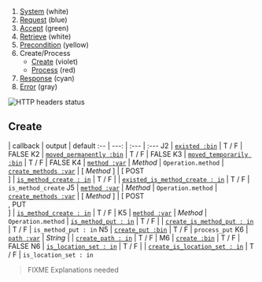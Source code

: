 1. [System](README_system.md) (white)
1. [Request](README_request.md) (blue)
1. [Accept](README_accept.md) (green)
1. [Retrieve](README_retrieve.md) (white)
1. [Precondition](README_precondition.md) (yellow)
1. Create/Process
    * [Create](README_create.md) (violet)
    * [Process](README_process.md) (red)
1. [Response](README_response.md) (cyan)
1. [Error](README_error.md) (gray)

![HTTP headers status](https://rawgithub.com/andreineculau/http-decision-diagram/master/v4/http-decision-diagram-v4.png)

## Create

 | callback | output | default
:-- | ---: | :--- | :---
J2 | [`existed :bin`](#existed-bin) | T / F | FALSE
K2 | [`moved_permanently :bin`](#moved_permanently-bin) | T / F | FALSE
K3 | [`moved_temporarily :bin`](#moved_temporarily-bin) | T / F | FALSE
K4 | [`method :var`](#method-var) | *Method* | `Operation.method`
 | [`create_methods :var`](#create_methods-var) | [ *Method* ] | [ POST<br>]
 | [`is_method_create : in`](#is_method_create--in) | T / F |
 | [`existed_is_method_create : in`](#existed_is_method_create--in) | T / F | `is_method_create`
J5 | [`method :var`](#method-var) | *Method* | `Operation.method`
 | [`create_methods :var`](#create_methods-var) | [ *Method* ] | [ POST<br>, PUT<br>]
 | [`is_method_create : in`](#is_method_create--in) | T / F |
K5 | [`method :var`](#method-var) | *Method* | `Operation.method`
 | [`is_method_put : in`](#is_method_put--in) | T / F |
 | [`create_is_method_put : in`](#create_is_method_put--in) | T / F | `is_method_put : in`
N5 | [`create_put :bin`](#create_put-bin) | T / F | `process_put`
K6 | [`path :var`](#path-var) | *String* |
 | [`create_path : in`](#create_path--in) | T / F |
M6 | [`create :bin`](#create-bin) | T / F | FALSE
N6 | [`is_location_set : in`](#is_location_set--in) | T / F |
 | [`create_is_location_set : in`](#create_is_location_set--in) | T / F | `is_location_set : in`

> FIXME Explanations needed
